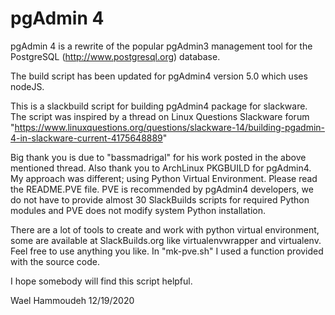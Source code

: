 pgAdmin 4
=========

pgAdmin 4 is a rewrite of the popular pgAdmin3 management tool for the
PostgreSQL (http://www.postgresql.org) database. 

The build script has been updated for pgAdmin4 version 5.0 which uses nodeJS.

This is a slackbuild script for building pgAdmin4 package for slackware.
The script was inspired by a thread on Linux Questions Slackware forum
"https://www.linuxquestions.org/questions/slackware-14/building-pgadmin-4-in-slackware-current-4175648889"
 
Big thank you is due to "bassmadrigal" for his work posted in the above 
mentioned thread. Also thank you to ArchLinux PKGBUILD for pgAdmin4.
My approach was different; using Python Virtual Environment. Please read
the README.PVE file.
PVE is recommended by pgAdmin4 developers, we do not have to provide almost
30 SlackBuilds scripts for required Python modules and PVE does not modify
system Python installation.

There are a lot of tools to create and work with python virtual environment,
some are available at SlackBuilds.org like virtualenvwrapper and virtualenv.
Feel free to use anything you like. In "mk-pve.sh" I used a function provided
with the source code.

I hope somebody will find this script helpful.

Wael Hammoudeh
12/19/2020
